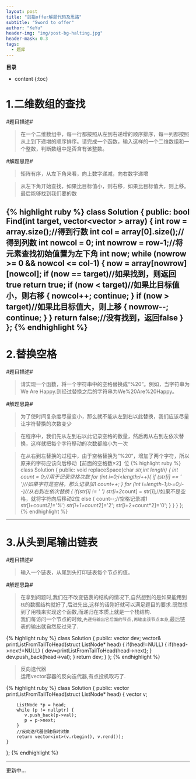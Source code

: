 ```yaml
---
layout: post
title: "剑指offer解题代码及思路"
subtitle: "Sword to offer"
author: "KeYu"
header-img: "img/post-bg-halting.jpg"
header-mask: 0.3
tags:
  - 题库
---
```


**目录**
* content
{:toc}

1.二维数组的查找
===============
#题目描述#
>在一个二维数组中，每一行都按照从左到右递增的顺序排序，每一列都按照从上到下递增的顺序排序。请完成一个函数，输入这样的一个二维数组和一个整数，判断数组中是否含有该整数。

#解题思路#
>矩阵有序，从左下角来看，向上数字递减，向右数字递增

>从左下角开始查找，如果比目标值小，则右移，如果比目标值大，则上移。最后能够找到我们要的数

{% highlight ruby %}
class Solution {
public:
    bool Find(int target, vector<vector<int> > array) {
        int row = array.size();//得到行数
        int col = array[0].size();//得到列数
        int nowcol = 0;
        int nowrow = row-1;//将元素查找初始值置为左下角
        int now;
        while (nowrow >= 0 && nowcol <= col-1)
        {
            now = array[nowrow][nowcol];
            if (now == target)//如果找到，则返回true
                return true;
            if (now < target)//如果比目标值小，则右移
            {
                nowcol++;
                continue;
            }
            if (now > target)//如果比目标值大，则上移
            {
                nowrow--;
                continue;
            }
        }
        return false;//没有找到，返回false
    }
};
{% endhighlight %}
----

2.替换空格
==========

#题目描述#
>请实现一个函数，将一个字符串中的空格替换成“%20”。例如，当字符串为We Are Happy.则经过替换之后的字符串为We%20Are%20Happy。

#解题思路#
>为了使时间复杂度尽量变小，那么就不能从左到右以此替换，我们应该尽量让字符替换的次数变少

>在程序中，我们先从左到右以此记录空格的数量，然后再从右到左依次替换，这样就把每个字符移动的次数都缩小为一次

>在从右到左替换的过程中，由于空格替换为”%20“，增加了两个字符，所以原来的字符应该向后移动【前面的空格数×2】位
{% highlight ruby %}
class Solution {
public:
	void replaceSpace(char *str,int length) {
        int count = 0;//用于记录空格次数
        for (int i=0;i<length;i++){
            if (str[i] == ' ')//如果字符是空格，那么记录加1
                count++;
        }
        for (int i=length-1;i>=0;i--)//从右到左依次替换
        {
            if(str[i] != ' ')
                str[i+2*count] = str[i];//如果不是空格，就将字符向后移动2位
            else
            {
                count--;//空格记录减1
                str[i+count*2]='%';
                str[i+1+count*2]='2';
                str[i+2+count*2]='0';
            }
        }
     }
};
{% endhighlight %}
----

3.从头到尾输出链表
==========

#题目描述#
>输入一个链表，从尾到头打印链表每个节点的值。

#解题思路#
>在拿到问题时,我们在不改变链表的结构的情况下,自然想到的是如果能用到`栈`的数据结构就好了,后进先出,这样的话刚好就可以满足题目的要求.既然想到了用栈来实现这个函数,而递归在本质上就是一个栈结构.  
  我们每访问一个节点的时候,`先递归输出它后面的节点,再输出该节点本身`,最后链表的输出就自然反过来了.

{% highlight ruby %}
class Solution {
 public:
  vector<int> dev;
  vector<int>& printListFromTailToHead(struct ListNode* head) {
    if(head!=NULL) {
      if(head->next!=NULL) {
        dev=printListFromTailToHead(head->next);
      }
      dev.push_back(head->val);
    }
    return dev;
  }
};
{% endhighlight %}

>反向迭代器  
运用vector容器的反向迭代器,有点投机取巧了.

{% highlight ruby %}
class Solution {
public:
    vector<int> printListFromTailToHead(struct ListNode* head) {
        vector<int> v;
                        
        ListNode *p = head;
        while (p != nullptr) {
           v.push_back(p->val);
           p = p->next;
        }
        //反向迭代器创建临时对象
        return vector<int>(v.rbegin(), v.rend());
    }
};
{% endhighlight %}


----
更新中...

